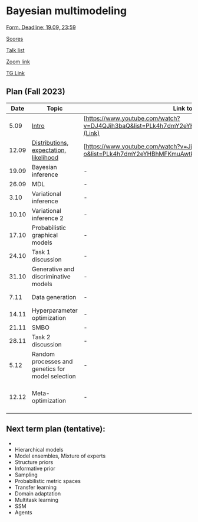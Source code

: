 # Bayesian multimodeling

[Form. Deadline: 19.09, 23:59](https://docs.google.com/forms/d/e/1FAIpQLScJcalGwTEVUkDQEdSsfgzoo1_qPLVDTN-cuOMlqvHhPKr0UQ/viewform?usp=sf_link)

[Scores](eval.md)

[Talk list](talks.md)

[Zoom link](https://m1p.org/go_zoom2)

[TG Link](https://t.me/+YBDnIqjIZVNjMDQy)

## Plan (Fall 2023)
|Date|Topic|Link to record|Tasks|
| --- | --- | --- | --- |
| 5.09 |  [Intro](slides/slides_0_intro.pdf) | [https://www.youtube.com/watch?v=DJ4QJih3baQ&list=PLk4h7dmY2eYHBhMFKmuAwtkI2xMKGwTrU&index=1](Link) | - |
| 12.09 | [Distributions, expectation, likelihood](slides/slides_1_distributions.pdf) | [https://www.youtube.com/watch?v=JjY9M-Oy2-o&list=PLk4h7dmY2eYHBhMFKmuAwtkI2xMKGwTrU&index=2](Link) | - |
| 19.09 |  Bayesian inference  | - | - |
| 26.09 | MDL  | - | - |
| 3.10 |  Variational inference  | - | - | 
| 10.10 |  Variational inference 2  | - | Task 1 |
| 17.10 |   Probabilistic graphical models  | - | - |
| 24.10 |  Task 1 discussion | - | - |
| 31.10 | Generative and discriminative models | - | - |
| 7.11 | Data generation  | - | Task 2 |
| 14.11 |  Hyperparameter optimization | - | - |
| 21.11 | SMBO | - | - |
| 28.11 | Task 2 discussion | - | - |
| 5.12 | Random processes and genetics for model selection  | - | -|
| 12.12 | Meta-optimization | - | Task 3 (next term) |

## Next term plan (tentative):
* 
* Hierarchical models
* Model ensembles, Mixture of experts
* Structure priors
* Informative prior
* Sampling
* Probabilistic metric spaces
* Transfer learning
* Domain adaptation
* Multitask learning
* SSM
* Agents
